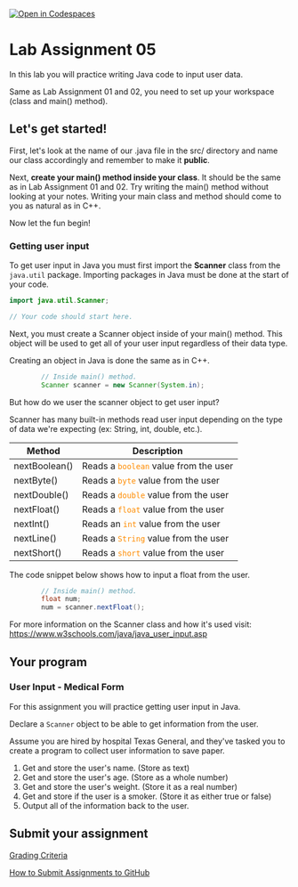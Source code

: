 [![Open in Codespaces](https://classroom.github.com/assets/launch-codespace-2972f46106e565e64193e422d61a12cf1da4916b45550586e14ef0a7c637dd04.svg)](https://classroom.github.com/open-in-codespaces?assignment_repo_id=17983828)
# Lab Assignment 05

In this lab you will practice writing Java code to input user data.

Same as Lab Assignment 01 and 02, you need to set up your workspace (class and main() method).

## Let's get started!

First, let's look at the name of our .java file in the src/ directory and name our class accordingly and remember to make it **public**.

Next, **create your main() method inside your class**. It should be the same as in Lab Assignment 01 and 02. Try writing the main() method without looking at your notes. Writing your main class and method should come to you as natural as in C++.

Now let the fun begin!

### Getting user input

To get user input in Java you must first import the **Scanner** class from the `java.util` package. Importing packages in Java must be done at the start of your code.

```java
import java.util.Scanner;

// Your code should start here.
```

Next, you must create a Scanner object inside of your main() method. This object will be used to get all of your user input regardless of their data type.

Creating an object in Java is done the same as in C++.

```java
		// Inside main() method.
		Scanner scanner = new Scanner(System.in);
```

But how do we user the scanner object to get user input?

Scanner has many built-in methods read user input depending on the type of data we're expecting (ex: String, int, double, etc.).

| **Method** | **Description** |
| ---- | ---- |
| nextBoolean() | Reads a <code style="color : darkorange">boolean</code> value from the user |
| nextByte() | Reads a <code style="color : darkorange">byte</code> value from the user |
| nextDouble() | Reads a <code style="color : darkorange">double</code> value from the user |
| nextFloat() | Reads a <code style="color : darkorange">float</code> value from the user |
| nextInt() | Reads an <code style="color : darkorange">int</code> value from the user |
| nextLine() | Reads a <code style="color : darkorange">String</code> value from the user |
| nextShort() | Reads a <code style="color : darkorange">short</code> value from the user |

The code snippet below shows how to input a float from the user.

```java
		// Inside main() method.
		float num;
		num = scanner.nextFloat();
```

For more information on the Scanner class and how it's used visit: https://www.w3schools.com/java/java_user_input.asp

## Your program

### User Input - Medical Form

For this assignment you will practice getting user input in Java. 

Declare a `Scanner` object to be able to get information from the user.

Assume you are hired by hospital Texas General, and they've tasked you to create a program to collect user information to save paper.

1. Get and store the user's name. (Store as text)
2. Get and store the user's age. (Store as a whole number)
3. Get and store the user's weight. (Store it as a real number)
4. Get and store if the user is a smoker. (Store it as either true or false)
5. Output all of the information back to the user.

## Submit your assignment

[Grading Criteria](https://joselitoguardado.dev/3326/labs/Lab_05.pdf)

[How to Submit Assignments to GitHub](https://joselitoguardado.dev/3326/How_to_Submit_Assignments_to_GitHub.pdf)
